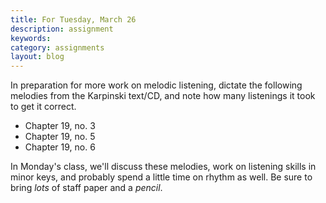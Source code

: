 ```yaml
---
title: For Tuesday, March 26
description: assignment
keywords: 
category: assignments
layout: blog
---
```


In preparation for more work on melodic listening, dictate the following melodies from the Karpinski text/CD, and note how many listenings it took to get it correct.

- Chapter 19, no. 3  
- Chapter 19, no. 5  
- Chapter 19, no. 6  

In Monday's class, we'll discuss these melodies, work on listening skills in minor keys, and probably spend a little time on rhythm as well. Be sure to bring *lots* of staff paper and a *pencil*.